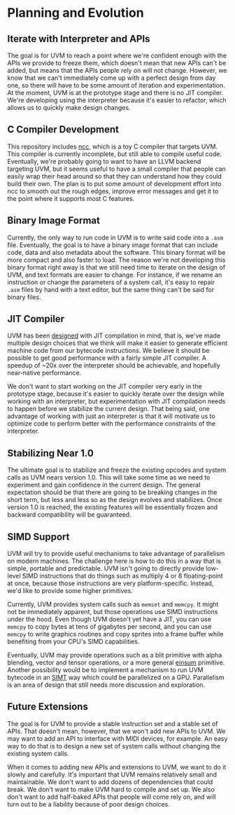 # Planning and Evolution

## Iterate with Interpreter and APIs

The goal is for UVM to reach a point where we're confident enough with the APIs
we provide to freeze them, which doesn't mean that new APIs can't be added, but
means that the APIs people rely on will not change. However, we know that we can't
immediately come up with a perfect design from day one, so there will have to be
some amount of iteration and experimentation.
At the moment, UVM is at the prototype stage and there is no JIT compiler. We're
developing using the interpreter
because it's easier to refactor, which allows us to quickly make design changes.

## C Compiler Development

This repository includes [ncc](/ncc/README.md), which is a toy C compiler that targets UVM.
This compiler is currently incomplete, but still able to compile useful code.
Eventually, we're probably going to want to have an LLVM backend targeting UVM,
but it seems useful to have a small compiler that people can easily wrap their
head around so that they can understand how they could build their own.
The plan is to put some amount of development effort into ncc to smooth out
the rough edges, improve error messages and get it to the point where it
supports most C features.

## Binary Image Format

Currently, the only way to run code in UVM is to write said code into a
`.asm` file. Eventually, the goal is to have a binary image format that
can include code, data and also metadata about the software. This binary
format will be more compact and also faster to load. The reason we're not
developing this binary format right away is that we still need time to
iterate on the design of UVM, and text formats are easier to change. For
instance, if we rename an instruction or change the parameters of a system
call, it's easy to repair `.asm` files by hand with a text editor, but the
same thing can't be said for binary files.

## JIT Compiler

UVM has been [designed](/doc/design.md) with JIT compilation in mind, that
is, we've made multiple design choices that we think will make it easier
to generate efficient machine code from our bytecode instructions. We
believe it should be possible to get good performance with a fairly
simple JIT compiler. A speedup of ~20x over the interpreter
should be achievable, and hopefully near-native performance.

We don't want to start working on the JIT compiler very early in the
prototype stage, because it's easier to quickly iterate over the design
while working with an interpreter, but experimentation with
JIT compilation needs to happen before we stabilize the current design.
That being said, one advantage of working with just an interpreter is
that it will motivate us to optimize code to perform better with the
performance constraints of the interpreter.

## Stabilizing Near 1.0

The ultimate goal is to stabilize and freeze the existing opcodes and
system calls as UVM nears version 1.0. This will take some time as we
need to experiment and gain confidence in the current design. The
general expectation should be that there are going to be breaking
changes in the short term, but less and less so as the design
evolves and stabilizes. Once version 1.0 is reached, the existing
features will be essentially frozen and backward compatibility
will be guaranteed.

## SIMD Support

UVM will try to provide useful mechanisms to take advantage of parallelism
on modern machines. The challenge here is how to do this in a way that
is simple, portable and predictable.
UVM isn't going to directly provide low-level SIMD instructions that do
things such as multiply 4 or 8 floating-point at once, because those
instructions are very platform-specific. Instead, we'd like to provide
some higher primitives.

Currently, UVM provides system calls such as `memset` and `memcpy`.
It might not be immediately apparent, but those operations use SIMD
instructions under the hood. Even though UVM doesn't yet have a JIT,
you can use `memcpy` to copy bytes at tens of gigabytes per second,
and you can use `memcpy` to write graphics routines and copy sprites
into a frame buffer while benefiting from your CPU's SIMD capabilities.

Eventually, UVM may provide operations such as a blit primitive
with alpha blending, vector and tensor operations, or a more
general [einsum](https://rockt.github.io/2018/04/30/einsum) primitive.
Another possibility would be to implement a mechanism to run UVM
bytecode in an [SIMT](https://en.wikipedia.org/wiki/Single_instruction,_multiple_threads)
way which could be parallelized on a GPU. Parallelism is an area
of design that still needs more discussion and exploration.

## Future Extensions

The goal is for UVM to provide a stable instruction set and a stable set
of APIs. That doesn't mean, however, that we won't add new APIs to UVM.
We may want to add an API to interface with MIDI devices, for example.
An easy way to do that is to design a new set of system calls without
changing the existing system calls.

When it comes to adding new APIs and extensions to UVM, we want to
do it slowly and carefully. It's important that UVM remains relatively
small and maintainable. We don't want to add dozens of dependencies
that could break. We don't want to make UVM hard to compile and set up.
We also don't want to add half-baked APIs that people will come rely on,
and will turn out to be a liability because of poor design choices.
